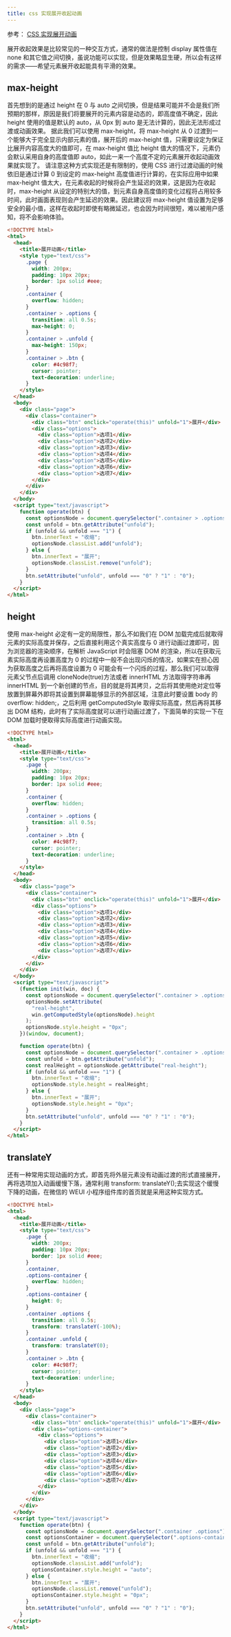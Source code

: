 ```yaml
---
title: css 实现展开收起动画
---
```


参考： [CSS 实现展开动画](https://www.cnblogs.com/WindrunnerMax/p/14346468.html)

展开收起效果是比较常见的一种交互方式，通常的做法是控制 display 属性值在 none 和其它值之间切换，虽说功能可以实现，但是效果略显生硬，所以会有这样的需求——希望元素展开收起能具有平滑的效果。

## max-height

首先想到的是通过 height 在 0 与 auto 之间切换，但是结果可能并不会是我们所预期的那样，原因是我们将要展开的元素内容是动态的，即高度值不确定，因此 height 使用的值是默认的 auto，从 0px 到 auto 是无法计算的，因此无法形成过渡或动画效果。
据此我们可以使用 max-height，将 max-height 从 0 过渡到一个能够大于完全显示内部元素的值，展开后的 max-height 值，只需要设定为保证比展开内容高度大的值即可，在 max-height 值比 height 值大的情况下，元素仍会默认采用自身的高度值即 auto，如此一来一个高度不定的元素展开收起动画效果就实现了。
请注意这种方式实现还是有限制的，使用 CSS 进行过渡动画的时候依旧是通过计算 0 到设定的 max-height 高度值进行计算的，在实际应用中如果 max-height 值太大，在元素收起的时候将会产生延迟的效果，这是因为在收起时，max-height 从设定的特别大的值，到元素自身高度值的变化过程将占用较多时间，此时画面表现则会产生延迟的效果。因此建议将 max-height 值设置为足够安全的最小值，这样在收起时即使有略微延迟，也会因为时间很短，难以被用户感知，将不会影响体验。

```html
<!DOCTYPE html>
<html>
  <head>
    <title>展开动画</title>
    <style type="text/css">
      .page {
        width: 200px;
        padding: 10px 20px;
        border: 1px solid #eee;
      }
      .container {
        overflow: hidden;
      }
      .container > .options {
        transition: all 0.5s;
        max-height: 0;
      }
      .container > .unfold {
        max-height: 150px;
      }
      .container > .btn {
        color: #4c98f7;
        cursor: pointer;
        text-decoration: underline;
      }
    </style>
  </head>
  <body>
    <div class="page">
      <div class="container">
        <div class="btn" onclick="operate(this)" unfold="1">展开</div>
        <div class="options">
          <div class="option">选项1</div>
          <div class="option">选项2</div>
          <div class="option">选项3</div>
          <div class="option">选项4</div>
          <div class="option">选项5</div>
          <div class="option">选项6</div>
          <div class="option">选项7</div>
        </div>
      </div>
    </div>
  </body>
  <script type="text/javascript">
    function operate(btn) {
      const optionsNode = document.querySelector(".container > .options");
      const unfold = btn.getAttribute("unfold");
      if (unfold && unfold === "1") {
        btn.innerText = "收缩";
        optionsNode.classList.add("unfold");
      } else {
        btn.innerText = "展开";
        optionsNode.classList.remove("unfold");
      }
      btn.setAttribute("unfold", unfold === "0" ? "1" : "0");
    }
  </script>
</html>
```

## height

使用 max-height 必定有一定的局限性，那么不如我们在 DOM 加载完成后就取得元素的实际高度并保存，之后直接利用这个真实高度与 0 进行动画过渡即可，因为浏览器的渲染顺序，在解析 JavaScript 时会阻塞 DOM 的渲染，所以在获取元素实际高度再设置高度为 0 的过程中一般不会出现闪烁的情况，如果实在担心因为获取高度之后再将高度设置为 0 可能会有一个闪烁的过程，那么我们可以取得元素父节点后调用 cloneNode(true)方法或者 innerHTML 方法取得字符串再 innerHTML 到一个新创建的节点，目的就是将其拷贝，之后将其使用绝对定位等放置到屏幕外即将其设置到屏幕能够显示的外部区域，注意此时要设置 body 的 overflow: hidden;，之后利用 getComputedStyle 取得实际高度，然后再将其移出 DOM 结构，此时有了实际高度就可以进行动画过渡了，下面简单的实现一下在 DOM 加载时便取得实际高度进行动画实现。

```html
<!DOCTYPE html>
<html>
  <head>
    <title>展开动画</title>
    <style type="text/css">
      .page {
        width: 200px;
        padding: 10px 20px;
        border: 1px solid #eee;
      }
      .container {
        overflow: hidden;
      }
      .container > .options {
        transition: all 0.5s;
      }
      .container > .btn {
        color: #4c98f7;
        cursor: pointer;
        text-decoration: underline;
      }
    </style>
  </head>
  <body>
    <div class="page">
      <div class="container">
        <div class="btn" onclick="operate(this)" unfold="1">展开</div>
        <div class="options">
          <div class="option">选项1</div>
          <div class="option">选项2</div>
          <div class="option">选项3</div>
          <div class="option">选项4</div>
          <div class="option">选项5</div>
          <div class="option">选项6</div>
          <div class="option">选项7</div>
        </div>
      </div>
    </div>
  </body>
  <script type="text/javascript">
    (function init(win, doc) {
      const optionsNode = document.querySelector(".container > .options");
      optionsNode.setAttribute(
        "real-height",
        win.getComputedStyle(optionsNode).height
      );
      optionsNode.style.height = "0px";
    })(window, document);

    function operate(btn) {
      const optionsNode = document.querySelector(".container > .options");
      const unfold = btn.getAttribute("unfold");
      const realHeight = optionsNode.getAttribute("real-height");
      if (unfold && unfold === "1") {
        btn.innerText = "收缩";
        optionsNode.style.height = realHeight;
      } else {
        btn.innerText = "展开";
        optionsNode.style.height = "0px";
      }
      btn.setAttribute("unfold", unfold === "0" ? "1" : "0");
    }
  </script>
</html>
```

## translateY

还有一种常用实现动画的方式，即首先将外层元素没有动画过渡的形式直接展开，再将选项加入动画缓慢下落，通常利用 transform: translateY();去实现这个缓慢下降的动画，在微信的 WEUI 小程序组件库的首页就是采用这种实现方式。

```html
<!DOCTYPE html>
<html>
  <head>
    <title>展开动画</title>
    <style type="text/css">
      .page {
        width: 200px;
        padding: 10px 20px;
        border: 1px solid #eee;
      }
      .container,
      .options-container {
        overflow: hidden;
      }
      .options-container {
        height: 0;
      }
      .container .options {
        transition: all 0.5s;
        transform: translateY(-100%);
      }
      .container .unfold {
        transform: translateY(0);
      }
      .container > .btn {
        color: #4c98f7;
        cursor: pointer;
        text-decoration: underline;
      }
    </style>
  </head>
  <body>
    <div class="page">
      <div class="container">
        <div class="btn" onclick="operate(this)" unfold="1">展开</div>
        <div class="options-container">
          <div class="options">
            <div class="option">选项1</div>
            <div class="option">选项2</div>
            <div class="option">选项3</div>
            <div class="option">选项4</div>
            <div class="option">选项5</div>
            <div class="option">选项6</div>
            <div class="option">选项7</div>
          </div>
        </div>
      </div>
    </div>
  </body>
  <script type="text/javascript">
    function operate(btn) {
      const optionsNode = document.querySelector(".container .options");
      const optionsContainer = document.querySelector(".options-container");
      const unfold = btn.getAttribute("unfold");
      if (unfold && unfold === "1") {
        btn.innerText = "收缩";
        optionsNode.classList.add("unfold");
        optionsContainer.style.height = "auto";
      } else {
        btn.innerText = "展开";
        optionsNode.classList.remove("unfold");
        optionsContainer.style.height = "0px";
      }
      btn.setAttribute("unfold", unfold === "0" ? "1" : "0");
    }
  </script>
</html>
```
